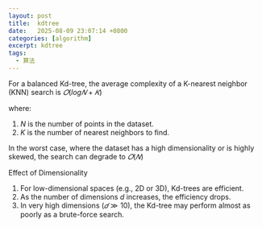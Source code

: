 ```yaml
---
layout: post
title:  kdtree
date:   2025-08-09 23:07:14 +0800
categories: [algorithm]
excerpt: kdtree
tags:
  - 算法
---
```


For a balanced Kd-tree, the average complexity of a K-nearest neighbor (KNN) search is $𝑂(log⁡𝑁+𝐾)$

where:

1. $N$ is the number of points in the dataset.
2. $K$ is the number of nearest neighbors to find.

In the worst case, where the dataset has a high dimensionality or is highly skewed, the search can degrade to $𝑂(𝑁)$


Effect of Dimensionality

1. For low-dimensional spaces (e.g., 2D or 3D), Kd-trees are efficient.
2. As the number of dimensions $d$ increases, the efficiency drops.
3. In very high dimensions $(𝑑≫10)$, the Kd-tree may perform almost as poorly as a brute-force search.
